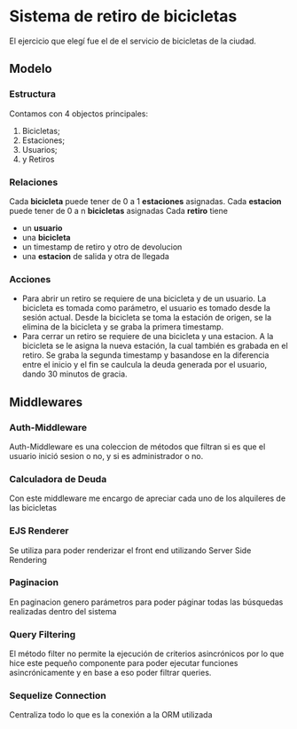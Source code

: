 # Sistema de retiro de bicicletas
El ejercicio que elegí fue el de el servicio de bicicletas de la ciudad.
## Modelo
### Estructura
Contamos con 4 objectos principales:
1. Bicicletas;
2. Estaciones;
3. Usuarios;
4. y Retiros
### Relaciones
Cada **bicicleta** puede tener de 0 a 1 **estaciones** asignadas.
Cada **estacion** puede tener de 0 a n **bicicletas** asignadas
Cada **retiro** tiene
- un **usuario**
- una **bicicleta**
- un timestamp de retiro y otro de devolucion
- una **estacion** de salida y otra de llegada
### Acciones
- Para abrir un retiro se requiere de una bicicleta y de un usuario. La bicicleta es tomada como parámetro, el usuario es tomado desde la sesión actual. Desde la bicicleta se toma la estación de origen, se la elimina de la bicicleta y se graba la primera timestamp.
- Para cerrar un retiro se requiere de una bicicleta y una estacion. A la bicicleta se le asigna la nueva estación, la cual también es grabada en el retiro. Se graba la segunda timestamp y basandose en la diferencia entre el inicio y el fin se caulcula la deuda generada por el usuario, dando 30 minutos de gracia.
## Middlewares
### Auth-Middleware
Auth-Middleware es una coleccion de métodos que filtran si es que el usuario inició sesion o no, y si es administrador o no.
### Calculadora de Deuda
Con este middleware me encargo de apreciar cada uno de los alquileres de las bicicletas
### EJS Renderer
Se utiliza para poder renderizar el front end utilizando Server Side Rendering
### Paginacion
En paginacion genero parámetros para poder páginar todas las búsquedas realizadas dentro del sistema
### Query Filtering
El método filter no permite la ejecución de criterios asincrónicos por lo que hice este pequeño componente para poder ejecutar funciones asincrónicamente y en base a eso poder filtrar queries.
### Sequelize Connection
Centraliza todo lo que es la conexión a la ORM utilizada
